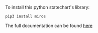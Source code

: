 To install this python statechart's library:
  
    pip3 install miros

The full documentation can be found [here](https://aleph2c.github.io/miros/index.html)
